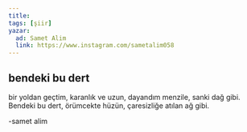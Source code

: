 ```yaml
---
title: 
tags: [şiir]
yazar:
  ad: Samet Alim
  link: https://www.instagram.com/sametalim058
---
```


## bendeki bu dert

bir yoldan geçtim, karanlık ve uzun,
dayandım menzile, sanki dağ gibi.
Bendeki bu dert, örümcekte hüzün,
çaresizliğe atılan ağ gibi.

-samet alim